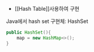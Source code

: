 - [[Hash Table]]사용하여 구현

Java에서 hash set 구현체: HashSet
```java
public HashSet(){
	map = new HashMap<>();
}
```